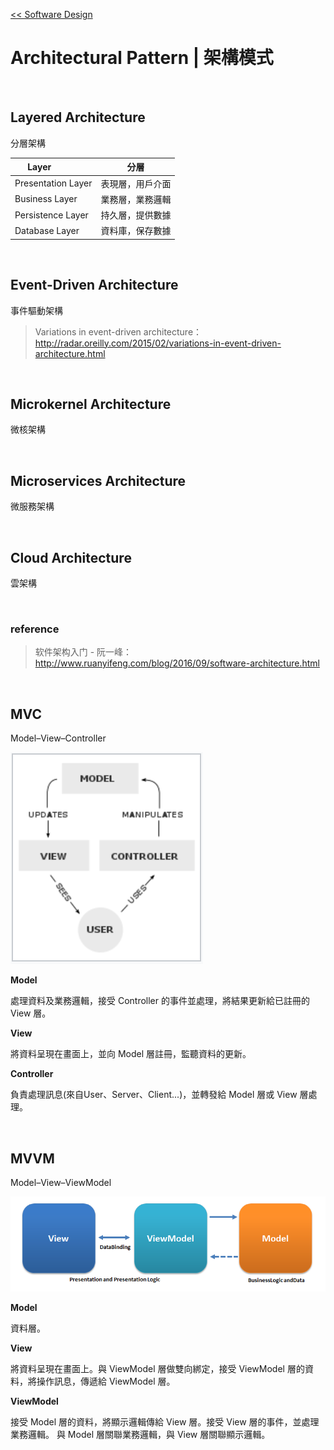[<< Software Design](https://github.com/krmfla/research-lab/blob/master/Software-Design/README.md)

# Architectural Pattern | 架構模式

<br>

## Layered Architecture

分層架構


Layer              | 分層
------------------ | -----
Presentation Layer | 表現層，用戶介面
Business Layer     | 業務層，業務邏輯
Persistence Layer  | 持久層，提供數據
Database Layer     | 資料庫，保存數據

<br>

## Event-Driven Architecture

事件驅動架構

> Variations in event-driven architecture：<br>
> http://radar.oreilly.com/2015/02/variations-in-event-driven-architecture.html

<br>

## Microkernel Architecture

微核架構

<br>

## Microservices Architecture

微服務架構

<br>

## Cloud Architecture

雲架構

<br>

### reference
> 软件架构入门 - 阮一峰：<br>
> http://www.ruanyifeng.com/blog/2016/09/software-architecture.html

<br>

## MVC 

Model–View–Controller

![MVC](resources/mvc.png)

**Model**

處理資料及業務邏輯，接受 Controller 的事件並處理，將結果更新給已註冊的 View 層。

**View**

將資料呈現在畫面上，並向 Model 層註冊，監聽資料的更新。

**Controller**

負責處理訊息(來自User、Server、Client...)，並轉發給 Model 層或 View 層處理。

<br>

## MVVM

Model–View–ViewModel

![MVVM](resources/mvvm.png)

**Model**

資料層。

**View**

將資料呈現在畫面上。與 ViewModel 層做雙向綁定，接受 ViewModel 層的資料，將操作訊息，傳遞給 ViewModel 層。

**ViewModel**

接受 Model 層的資料，將顯示邏輯傳給 View 層。接受 View 層的事件，並處理業務邏輯。
與 Model 層關聯業務邏輯，與 View 層關聯顯示邏輯。

<br>

